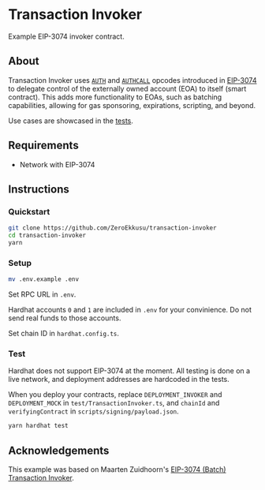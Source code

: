 # Transaction Invoker

Example EIP-3074 invoker contract.

## About

Transaction Invoker uses [`AUTH`](https://eips.ethereum.org/EIPS/eip-3074#auth-0xf6) and [`AUTHCALL`](https://eips.ethereum.org/EIPS/eip-3074#authcall-0xf7) opcodes introduced in [EIP-3074 ](https://eips.ethereum.org/EIPS/eip-3074) to delegate control of the externally owned account (EOA) to itself (smart contract). This adds more functionality to EOAs, such as batching capabilities, allowing for gas sponsoring, expirations, scripting, and beyond.

Use cases are showcased in the [tests](test/TransactionInvoker.ts).

## Requirements

- Network with EIP-3074

## Instructions

### Quickstart

```bash
git clone https://github.com/ZeroEkkusu/transaction-invoker
cd transaction-invoker
yarn
```

### Setup

```bash
mv .env.example .env
```

Set RPC URL in `.env`.

Hardhat accounts `0` and `1` are included in `.env` for your convinience. Do not send real funds to those accounts.

Set chain ID in `hardhat.config.ts`.

### Test

Hardhat does not support EIP-3074 at the moment. All testing is done on a live network, and deployment addresses are hardcoded in the tests.

When you deploy your contracts, replace `DEPLOYMENT_INVOKER` and `DEPLOYMENT_MOCK` in `test/TransactionInvoker.ts`, and `chainId` and `verifyingContract` in `scripts/signing/payload.json`.

```bash
yarn hardhat test
```

## Acknowledgements

This example was based on Maarten Zuidhoorn's [EIP-3074 (Batch) Transaction Invoker](https://github.com/Mrtenz/transaction-invoker).